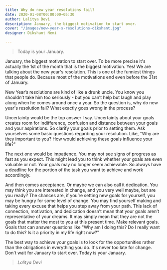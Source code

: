 ```yaml
---
title: Why do new year resolutions fail?
date: 2020-01-08T00:00:00+05:30
author: Lalitya Devi
description: January, the biggest motivation to start over.
cover: "/images/new-year-s-resolutions-dikshant.jpg"
designer: Dikshant Nemi

---
```

> Today is your January.

January, the biggest motivation to start over. To be more precise it's actually the 1st of the month that is the biggest motivation. Yes! We are talking about the new year's resolution. This is one of the funniest things that people do. Because most of the motivations end even before the 31st of January.

New Year’s resolutions are kind of like a drunk uncle. You know you shouldn’t take him too seriously - but you can’t help but laugh and play along when he comes around once a year. So the question is, why do new year's resolution fail? What exactly goes wrong in the process?

Uncertainty would be the top answer I say. Uncertainty about your goals creates room for indifference, confusion and distance between your goals and your aspirations. So clarify your goals prior to setting them. Ask yourselves some basic questions regarding your resolution. Like, "Why are they important to you? How would achieving these goals influence your life?"

The next one would be impatience. You may not see signs of progress as fast as you expect. This might lead you to think whether your goals are even valuable or not. Your goals may no longer seem achievable. So always have a deadline for the portion of the task you want to achieve and work accordingly.

And then comes acceptance. Or maybe we can also call it dedication. You may think you are interested in change, and you very well maybe, but are you ready? The chances are, if you’re setting new goals for yourself, you may be hungry for some level of change. You may find yourself making and taking every excuse that helps you step away from your path. This lack of connection, motivation, and dedication doesn’t mean that your goals aren’t representative of your dreams. It may simply mean that they are not the goals that matter the most to you at this present time. Make relevant goals. Goals that can answer questions like "Why am I doing this? Do I really want to do this? Is it a priority in my life right now?"

The best way to achieve your goals is to look for the opportunities rather than the obligations in everything you do. It's never too late for change. Don't wait for January to start over. Today is your January.

> _Lalitya Devi_